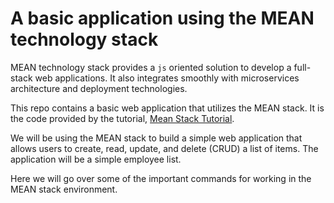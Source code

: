 # A basic application using the MEAN technology stack

MEAN technology stack provides a `js` oriented solution to develop a full-stack web applications. It also integrates smoothly with microservices architecture and deployment technologies.

This repo contains a basic web application that utilizes the MEAN stack. It is the code provided by the tutorial, [Mean Stack Tutorial](https://www.mongodb.com/languages/mean-stack-tutorial).


We will be using the MEAN stack to build a simple web application that allows users to create, read, update, and delete (CRUD) a list of items. The application will be a simple employee list.

Here we will go over some of the important commands for working in the MEAN stack environment.

